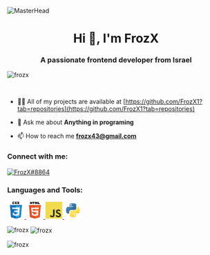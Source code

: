 ![MasterHead](https://user-images.githubusercontent.com/10498744/210012254-234538ff-d198-48aa-8964-37e6fd45d227.gif)

<h1 align="center">Hi 👋, I'm FrozX</h1>
<h3 align="center">A passionate frontend developer from Israel</h3>



<p align="left"> <img src="https://komarev.com/ghpvc/?username=frozx&label=Profile%20views&color=0e75b6&style=flat" alt="frozx" /> </p>

<p align="left"> <a href="https://twitter.com/" target="blank"><img src="https://img.shields.io/twitter/follow/?logo=twitter&style=for-the-badge" alt="" /></a> </p>

- 👨‍💻 All of my projects are available at [https://github.com/FrozX1?tab=repositories](https://github.com/FrozX1?tab=repositories)

- 💬 Ask me about **Anything in programing**

- 📫 How to reach me **frozx43@gmail.com**

<h3 align="left">Connect with me:</h3>
<p align="left">
<a href="https://discord.gg/FrozX#8864" target="blank"><img align="center" src="https://raw.githubusercontent.com/rahuldkjain/github-profile-readme-generator/master/src/images/icons/Social/discord.svg" alt="FrozX#8864" height="30" width="40" /></a>
</p>

<h3 align="left">Languages and Tools:</h3>
<p align="left"> <a href="https://www.w3schools.com/css/" target="_blank" rel="noreferrer"> <img src="https://raw.githubusercontent.com/devicons/devicon/master/icons/css3/css3-original-wordmark.svg" alt="css3" width="40" height="40"/> </a> <a href="https://www.w3.org/html/" target="_blank" rel="noreferrer"> <img src="https://raw.githubusercontent.com/devicons/devicon/master/icons/html5/html5-original-wordmark.svg" alt="html5" width="40" height="40"/> </a> <a href="https://developer.mozilla.org/en-US/docs/Web/JavaScript" target="_blank" rel="noreferrer"> <img src="https://raw.githubusercontent.com/devicons/devicon/master/icons/javascript/javascript-original.svg" alt="javascript" width="40" height="40"/> </a> <a href="https://www.python.org" target="_blank" rel="noreferrer"> <img src="https://raw.githubusercontent.com/devicons/devicon/master/icons/python/python-original.svg" alt="python" width="40" height="40"/> </a> </p>

<p><img align="left" src="https://github-readme-stats.vercel.app/api/top-langs?username=frozx&show_icons=true&locale=en&layout=compact" alt="frozx" /></p>

<p>&nbsp;<img align="center" src="https://github-readme-stats.vercel.app/api?username=frozx&show_icons=true&locale=en" alt="frozx" /></p>

<p><img align="center" src="https://github-readme-streak-stats.herokuapp.com/?user=frozx&" alt="frozx" /></p>
